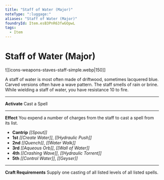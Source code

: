 ```yaml
---
title: "Staff of Water (Major)"
noteType: ":luggage:"
aliases: "Staff of Water (Major)"
foundryId: Item.esB3PnR63fwGOpwL
tags:
  - Item
---
```


# Staff of Water (Major)
![[icons-weapons-staves-staff-simple.webp|150]]

A staff of water is most often made of driftwood, sometimes lacquered blue. Carved versions often have a wave pattern. The staff smells of rain or brine. While wielding a staff of water, you have resistance 10 to fire.

* * *

**Activate** Cast a Spell

* * *

**Effect** You expend a number of charges from the staff to cast a spell from its list.

*   **Cantrip** _[[Spout]]_
*   **1st** _[[Create Water]]_, _[[Hydraulic Push]]_
*   **2nd** _[[Quench]]_, _[[Water Walk]]_
*   **3rd** _[[Aqueous Orb]]_, _[[Wall of Water]]_
*   **4th** _[[Crashing Wave]]_, _[[Hydraulic Torrent]]_
*   **5th** _[[Control Water]]_, _[[Geyser]]_

* * *

**Craft Requirements** Supply one casting of all listed levels of all listed spells.

